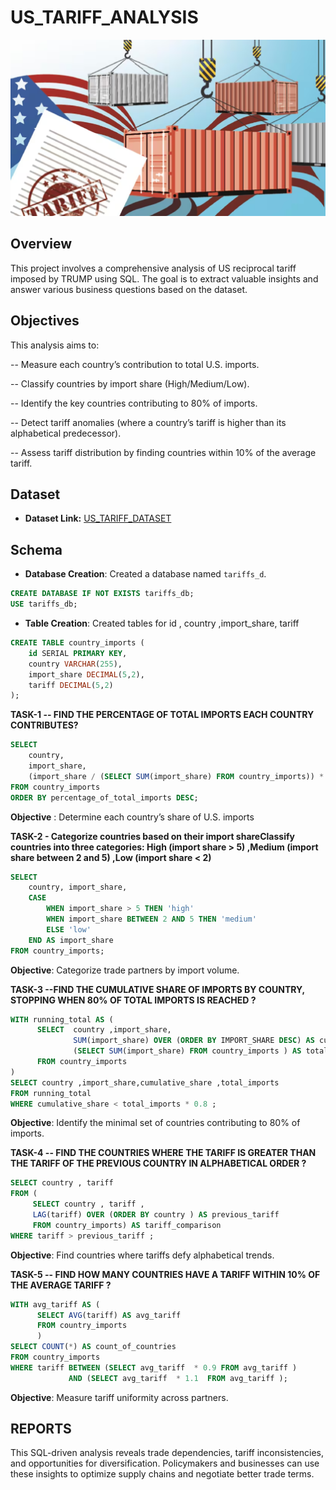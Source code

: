 # US_TARIFF_ANALYSIS

![](https://github.com/dineshtyagi1511/US_TARIFF_ANALYSIS/blob/main/logo.png)
## Overview
This project involves a comprehensive analysis of US reciprocal tariff imposed by TRUMP using SQL. The goal is to extract valuable insights and answer various business questions based on the dataset.

## Objectives
This analysis aims to:

-- Measure each country’s contribution to total U.S. imports.

-- Classify countries by import share (High/Medium/Low).

-- Identify the key countries contributing to 80% of imports.

-- Detect tariff anomalies (where a country’s tariff is higher than its alphabetical predecessor).

-- Assess tariff distribution by finding countries within 10% of the average tariff.

## Dataset


- **Dataset Link:** [US_TARIFF_DATASET](https://github.com/dineshtyagi1511/US_TARIFF_ANALYSIS/blob/main/US_TARIFF_DATA.docx)


## Schema

- **Database Creation**: Created a database named `tariffs_d`.

```sql
CREATE DATABASE IF NOT EXISTS tariffs_db;
USE tariffs_db;
```

- **Table Creation**: Created tables for id , country ,import_share, tariff

```sql
CREATE TABLE country_imports (
    id SERIAL PRIMARY KEY,
    country VARCHAR(255),
    import_share DECIMAL(5,2),
    tariff DECIMAL(5,2)
);
```

**TASK-1 -- FIND THE PERCENTAGE OF TOTAL IMPORTS EACH COUNTRY CONTRIBUTES?**
```sql
SELECT 
    country,
    import_share,
    (import_share / (SELECT SUM(import_share) FROM country_imports)) * 100 AS percentage_of_total_imports
FROM country_imports
ORDER BY percentage_of_total_imports DESC;
```
**Objective** : Determine each country’s share of U.S. imports


**TASK-2 - Categorize countries based on their import shareClassify countries into three categories: High (import share > 5) ,Medium (import share between 2 and 5) ,Low (import share < 2)**

```sql
SELECT 
    country, import_share,
    CASE 
        WHEN import_share > 5 THEN 'high'
        WHEN import_share BETWEEN 2 AND 5 THEN 'medium'
        ELSE 'low'
	END AS import_share
FROM country_imports;
```

**Objective**: Categorize trade partners by import volume.


**TASK-3 --FIND THE CUMULATIVE SHARE OF IMPORTS BY COUNTRY, STOPPING WHEN 80% OF TOTAL IMPORTS IS REACHED ?**

```sql
WITH running_total AS (
      SELECT  country ,import_share,
              SUM(import_share) OVER (ORDER BY IMPORT_SHARE DESC) AS cumulative_share ,
              (SELECT SUM(import_share) FROM country_imports ) AS total_imports 
      FROM country_imports 
)
SELECT country ,import_share,cumulative_share ,total_imports 
FROM running_total
WHERE cumulative_share < total_imports * 0.8 ;
```
**Objective**: Identify the minimal set of countries contributing to 80% of imports.


**TASK-4 -- FIND THE COUNTRIES WHERE THE TARIFF IS GREATER THAN THE TARIFF OF THE PREVIOUS COUNTRY IN ALPHABETICAL ORDER ?**

```sql
SELECT country , tariff 
FROM (
     SELECT country , tariff ,
     LAG(tariff) OVER (ORDER BY country ) AS previous_tariff
     FROM country_imports) AS tariff_comparison
WHERE tariff > previous_tariff ;
```
**Objective**: Find countries where tariffs defy alphabetical trends.

**TASK-5 -- FIND HOW MANY COUNTRIES HAVE A TARIFF WITHIN 10% OF THE AVERAGE TARIFF ?**

```sql
WITH avg_tariff AS (
      SELECT AVG(tariff) AS avg_tariff
      FROM country_imports 
      )
SELECT COUNT(*) AS count_of_countries 
FROM country_imports 
WHERE tariff BETWEEN (SELECT avg_tariff  * 0.9 FROM avg_tariff )
             AND (SELECT avg_tariff  * 1.1  FROM avg_tariff );
```

**Objective**: Measure tariff uniformity across partners.


## REPORTS 
This SQL-driven analysis reveals trade dependencies, tariff inconsistencies, and opportunities for diversification. Policymakers and businesses can use these insights to optimize supply chains and negotiate better trade terms.
